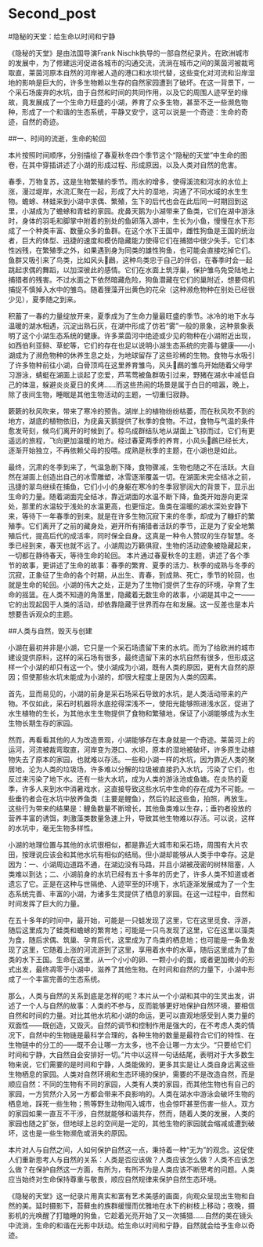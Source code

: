 # Second_post

#隐秘的天堂：给生命以时间和宁静

《隐秘的天堂》是由法国导演Frank Nischk执导的一部自然纪录片。在欧洲城市的发展中，为了修建运河促进各城市的沟通交流，流淌在城市之间的莱茵河被裁弯取直，莱茵河原本自然的河岸被人造的港口和水坝代替，这些变化对河流和沿岸湿地的影响是巨大的，许多生物赖以生存的自然家园遭到了破坏。在这一背景下，一个采石场废弃的水坑，由于自然和时间的共同作用，以及它的周围人迹罕至的缘故，竟发展成了一个生命力旺盛的小湖，养育了众多生物，甚至不乏一些濒危物种，形成了一个和谐的生态系统，平静又安宁，这可以说是一个奇迹：生命的奇迹，自然的奇迹。

##一、时间的流逝，生命的轮回

本片按照时间顺序，分别描绘了春夏秋冬四个季节这个“隐秘的天堂”中生命的图卷，在其中穿插讲述了小湖的形成过程、形成原因，以及人类对自然的危害。

春季，万物复苏，这是生物繁殖的季节。雨水的增多，使得溪流和河水的水位上涨，漫过堤岸，水流汇聚在一起，形成了大片的湿地，沟通了不同水域的水生生物。蟾蜍、林蛙来到小湖中求偶、繁殖，生下的后代也会在此后同一时期回到这里，小湖成为了蟾蜍和青蛙的家园。疣鼻天鹅为小湖带来了鱼类，它们在湖中游泳时，身体的羽毛和脚掌中附着的别处的鱼卵落入湖中，生长为小鱼，慢慢在水下形成了一个种类丰富、数量众多的鱼群。在这个水下王国中，雌性狗鱼是王国的统治者，巨大的体型、迅捷的速度和模仿隐藏能力使得它们在捕猎中很少失手。它们本性凶残，在繁殖季之外，如果遇到身为同类的雄性狗鱼，也可能会直接吃掉它们。鱼群又吸引来了鸟类，比如风头鷉，这种鸟类忠于自己的伴侣，在春季时会一起跳起求偶的舞蹈，以加深彼此的感情。它们在水面上筑浮巢，保护雏鸟免受陆地上捕猎者的残害。不过水面之下依然暗藏危险，狗鱼潜藏在它们的巢附近，想要伺机捕捉不慎掉入水中的雏鸟。随着狸藻开出黄色的花朵（这种濒危物种在别处已经很少见），夏季随之到来。

积蓄了一春的力量绽放开来，夏季成为了生命力量最旺盛的季节。冰冷的地下水与温暖的湖水相遇，沉淀出熟石灰，在湖中形成了仿若“雾”一般的景象，这种景象表明了这个小湖生态系统的健康。许多莱茵河中绝迹或少见的物种在小湖附近出现，如西伯利亚鲟、草蛇等，它们的存在也足以说明小湖生态系统的完善与健康——小湖成为了濒危物种的休养生息之处，为地球留存了这些珍稀的生物。食物与水吸引了许多物种前往小湖，白骨顶鸡在这里养育雏鸟，风头鷉的雏鸟开始随着父母学习游泳，蜻蜓在湖面上谈起了恋爱，芦苇莺被鱼群吸引过来，野猪在湖水中减低自己的体温，躲避炎炎夏日的炙烤……而这些热闹的场景是属于白日的喧嚣，晚上，除了夜间生物，睡眠是其他生物活动的主题，一切重归寂静。

簌簌的秋风吹来，带来了寒冷的预告。湖岸上的植物纷纷枯萎，而在秋风吹不到的地方，湖底的植物依旧，为疣鼻天鹅提供了秋季的食物。不过，食物与气温的条件愈发苛刻，候鸟们离开的时候到了。椋鸟成群结队地从湖面上飞掠而过，它们有更遥远的旅程，飞向更加温暖的地方。经过春夏两季的养育，小风头鷉已经长大，逐渐开始独立，不再依赖父母的投喂。成熟是秋季的主题，在小湖也是如此。

最终，沉肃的冬季到来了，气温急剧下降，食物骤减，生物也随之不在活跃。大自然在湖面上创造出自己的冰雪雕塑，冰雪逐渐覆盖一切。在湖面未完全结冰之前，迅捷的翠鸟继续在捕鱼，它们小小的身躯在寒冷的冬季寂寥阔大的背景下，显示出生命的力量。随着湖面完全结冰，靠近湖面的水温不断下降，鱼类开始游向更深处，那里的水温较于浅处的水温更高，也更恒定。鱼类在温暖的湖水深处安静下来，等待下一年春季的到来。就是在许多生物沉寂下来的冬季，却成为了糠虾的繁殖季。它们离开了之前的藏身处，避开所有捕猎者活跃的季节，正是为了安全地繁殖后代，提高后代的成活率，同时保全自身。这真是一种令人赞叹的生存智慧。冬季已经到来，春天也就不远了。小湖周边万籁俱寂，生物的活动迹象被隐藏起来，一切都在静待春天，等待生命的轮回。
本片通过春夏秋冬的主题，讲述了各个季节的故事，更讲述了生命的故事：春季的繁育、夏季的活力、秋季的成熟与冬季的沉寂，正象征了生命的各个时期，从出生、青春，到成熟、死亡，季节的轮回，也就是生命的轮回。小湖的伟大之处，正是为了生物们提供了生存的环境，孕育了生命的摇篮。在人类不知道的角落里，隐藏着无数生命的故事，小湖是其中之一——它的出现起因于人类的活动，却依靠隐藏于世界而存在和发展。这一反差也是本片想要告诉观众的主题。

##人类与自然，毁灭与创建

小湖在最初并非是小湖，它只是一个采石场遗留下来的水坑。而为了给欧洲的城市建设提供原料，这样的采石场有很多，最终遗留下来的水坑自然有很多，但形成这样一个小湖的却只有这一个。使小湖成为小湖，既有人类的原因，更有大自然的原因；但使那些水坑未能成为小湖的，却很大程度上是因为人类的因素。

首先，显而易见的，小湖的前身是采石场采石导致的水坑，是人类活动带来的产物。不仅如此，采石时机器将水底挖得深浅不一，使阳光能够照进浅水区，促进了水生植物的生长，为其他水生生物提供了食物和繁殖地，保证了小湖能够成为水生生物长期生存的家园。

然而，再看看其他的人为改造景观，小湖能够存在本身就是一个奇迹。莱茵河上的运河，河流被裁弯取直，河岸变为港口、水坝，原本的湿地被破坏，许多原生动植物失去了原本的家园，也就难以存活。一些和小湖一样的水坑，因为靠近人类的聚居地，沦为人类的垃圾场，许多难以分解的垃圾被直接扔入水坑，污染了它们，也反过来污染了地下水。还有一些大水坑，成为人类的游泳池或鱼塘。在炎热的夏季，许多人来到水中消暑戏水，这直接导致这些水坑中生命的存在成为不可能。一些垂钓者会在水坑中放养鱼类（主要是鲤鱼），然后钓起这些鱼，拍照，再放生。这些行为带来的结果是：鲤鱼数量不断增长，其他鱼类难以生存，；垂钓者投放的营养丰富的诱饵，刺激藻类数量急速上升，导致其他生物难以存活。可以说，这样的水坑中，毫无生物多样性。

小湖的地理位置与其他的水坑很相似，都是靠近大城市和采石场，周围有大片农田，按理说应该会和其他水坑有相似的结局。但小湖却能够从人类手中幸存。这是因为：一、小湖周边道路不通，在湖边没有马路，并且小湖被茂密的树林阻塞，人类难以到达；二、小湖前身的水坑已经有五十多年的历史了，许多人类不知道或者遗忘了它。正是在这种与世隔绝、人迹罕至的环境下，水坑逐渐发展成为了一个生态系统完善、丰富的小湖，为诸多生灵提供了栖息的家园。在这一过程中，自然和时间发挥了巨大的力量。

在五十多年的时间中，最开始，可能是一只蛙发现了这里，它在这里觅食、浮游，随后这里成为了蛙类和蟾蜍的繁育地；可能是一只鸟发现了这里，它在这里以藻类为食，随后求偶、筑巢、孕育后代，这里成为了鸟类的栖息地；也可能是一条鱼发现了这里，它随着上涨的河流游到了这里，享用着水中的水草，随后这里成为了鱼类的水下王国。生命在这里，从一个小小的卵、一颗小小的蛋，或者更加微小的形式出发，最终凋零于小湖中，滋养了其他生物。在时间和自然的力量下，小湖中形成了一个丰富完善的生态系统。

那么，人类与自然的关系到底是怎样的呢？本片从一个小湖和其中的生灵出发，讲述了一个人与自然的故事：人类的不参与，反而能够更好地保护自然环境，要相信自然和时间的力量。对比其他水坑和小湖的命运，更可以直观地感受到人类力量的双面性——既创造，又毁灭。自然的调节和控制作用是强大的，在不考虑人类的情况下，自然中的生物链是最科学合理的，各种生物的数量是最符合它们的特性、在生物链中的分工的——既不会让哪一方太多，也不会让哪一方太少。“只要给它们时间和宁静，大自然自会安排好一切。”片中以这样一句话结尾，表明对于大多数生物来说，它们需要的是时间和宁静，人类能做的，更多其实是让人类自身远离这些生物栖息的家园。人类对自然环境和生态环境的保护，需要的不是改造自然，而是顺应自然：不同的生物有不同的家园，人类有人类的家园，而其他生物也有自己的家园，一方贸然介入另一方都会带来不良影响的。人类在湖水中游泳会破坏生物的栖息地，踩死一些生物；熊等野生动物闯入城市，也会惊吓甚至伤害一些人。双方的家园如果一直互不干涉，自然就能够和谐共存，然而，随着人类的发展，人类的家园也随之扩张，但地球上总的空间是一定的，其他生物的家园就会缩减或遭到破坏，这也是一些生物濒危或消失的原因。

本片对人与自然之间，人如何保护自然这一点，秉持着一种“无为”的观念。这促使人们重新思考人与自然的关系：人类是否应该做？人类应该怎么做？人类不应该怎么做？在保护自然这一方面，有所为，有所不为是人类应该不断思考的问题。人类应当始终对生命保持尊重与敬畏，顺应自然规律来保护自然生态环境。

《隐秘的天堂》这一纪录片用真实和富有艺术美感的画面，向观众呈现出生物和自然的美。延时摄影下，苔藓虫的族群缓慢而优雅地在水下的树枝上移动；夜晚，摄影机的光唤醒了打瞌睡的狗鱼，它趁着光亮开始了又一次捕猎……自然的美在镜头中流淌，生命的和谐在光影中跃动。给生命以时间和宁静，自然就会给予生命以奇迹。

